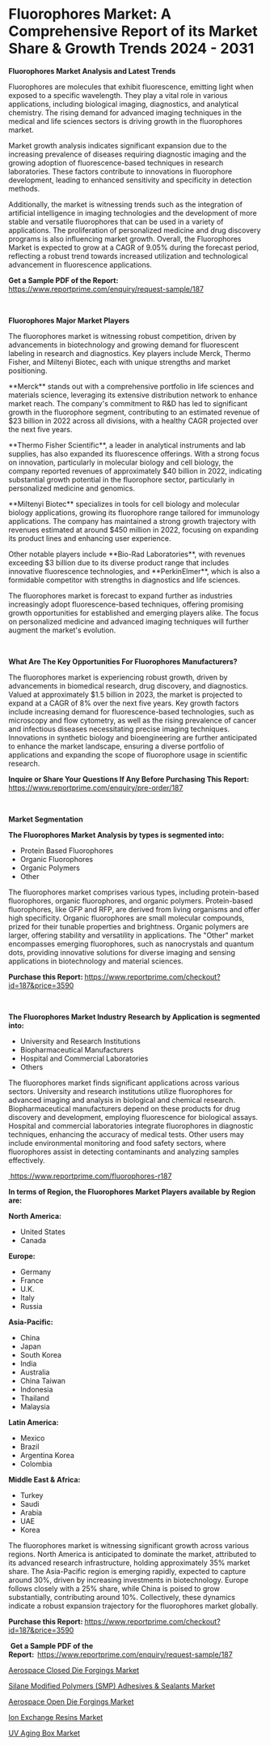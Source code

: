 <p><h1>Fluorophores Market: A Comprehensive Report of its Market Share & Growth Trends 2024 - 2031</h1></p><p><strong>Fluorophores Market Analysis and Latest Trends</strong></p>
<p><p>Fluorophores are molecules that exhibit fluorescence, emitting light when exposed to a specific wavelength. They play a vital role in various applications, including biological imaging, diagnostics, and analytical chemistry. The rising demand for advanced imaging techniques in the medical and life sciences sectors is driving growth in the fluorophores market.</p><p>Market growth analysis indicates significant expansion due to the increasing prevalence of diseases requiring diagnostic imaging and the growing adoption of fluorescence-based techniques in research laboratories. These factors contribute to innovations in fluorophore development, leading to enhanced sensitivity and specificity in detection methods.</p><p>Additionally, the market is witnessing trends such as the integration of artificial intelligence in imaging technologies and the development of more stable and versatile fluorophores that can be used in a variety of applications. The proliferation of personalized medicine and drug discovery programs is also influencing market growth. Overall, the Fluorophores Market is expected to grow at a CAGR of 9.05% during the forecast period, reflecting a robust trend towards increased utilization and technological advancement in fluorescence applications.</p></p>
<p><strong>Get a Sample PDF of the Report:&nbsp;</strong> <a href="https://www.reportprime.com/enquiry/request-sample/187">https://www.reportprime.com/enquiry/request-sample/187</a></p>
<p>&nbsp;</p>
<p><strong>Fluorophores Major Market Players</strong></p>
<p><p>The fluorophores market is witnessing robust competition, driven by advancements in biotechnology and growing demand for fluorescent labeling in research and diagnostics. Key players include Merck, Thermo Fisher, and Miltenyi Biotec, each with unique strengths and market positioning.</p><p>**Merck** stands out with a comprehensive portfolio in life sciences and materials science, leveraging its extensive distribution network to enhance market reach. The company's commitment to R&D has led to significant growth in the fluorophore segment, contributing to an estimated revenue of $23 billion in 2022 across all divisions, with a healthy CAGR projected over the next five years.</p><p>**Thermo Fisher Scientific**, a leader in analytical instruments and lab supplies, has also expanded its fluorescence offerings. With a strong focus on innovation, particularly in molecular biology and cell biology, the company reported revenues of approximately $40 billion in 2022, indicating substantial growth potential in the fluorophore sector, particularly in personalized medicine and genomics.</p><p>**Miltenyi Biotec** specializes in tools for cell biology and molecular biology applications, growing its fluorophore range tailored for immunology applications. The company has maintained a strong growth trajectory with revenues estimated at around $450 million in 2022, focusing on expanding its product lines and enhancing user experience.</p><p>Other notable players include **Bio-Rad Laboratories**, with revenues exceeding $3 billion due to its diverse product range that includes innovative fluorescence technologies, and **PerkinElmer**, which is also a formidable competitor with strengths in diagnostics and life sciences.</p><p>The fluorophores market is forecast to expand further as industries increasingly adopt fluorescence-based techniques, offering promising growth opportunities for established and emerging players alike. The focus on personalized medicine and advanced imaging techniques will further augment the market's evolution.</p></p>
<p>&nbsp;</p>
<p><strong>What Are The Key Opportunities For Fluorophores Manufacturers?</strong></p>
<p><p>The fluorophores market is experiencing robust growth, driven by advancements in biomedical research, drug discovery, and diagnostics. Valued at approximately $1.5 billion in 2023, the market is projected to expand at a CAGR of 8% over the next five years. Key growth factors include increasing demand for fluorescence-based technologies, such as microscopy and flow cytometry, as well as the rising prevalence of cancer and infectious diseases necessitating precise imaging techniques. Innovations in synthetic biology and bioengineering are further anticipated to enhance the market landscape, ensuring a diverse portfolio of applications and expanding the scope of fluorophore usage in scientific research.</p></p>
<p><strong>Inquire or Share Your Questions If Any Before Purchasing This Report:</strong> <a href="https://www.reportprime.com/enquiry/pre-order/187">https://www.reportprime.com/enquiry/pre-order/187</a></p>
<p>&nbsp;</p>
<p><strong>Market Segmentation</strong></p>
<p><strong>The Fluorophores Market Analysis by types is segmented into:</strong></p>
<p><ul><li>Protein Based Fluorophores</li><li>Organic Fluorophores</li><li>Organic Polymers</li><li>Other</li></ul></p>
<p><p>The fluorophores market comprises various types, including protein-based fluorophores, organic fluorophores, and organic polymers. Protein-based fluorophores, like GFP and RFP, are derived from living organisms and offer high specificity. Organic fluorophores are small molecular compounds, prized for their tunable properties and brightness. Organic polymers are larger, offering stability and versatility in applications. The "Other" market encompasses emerging fluorophores, such as nanocrystals and quantum dots, providing innovative solutions for diverse imaging and sensing applications in biotechnology and material sciences.</p></p>
<p><strong>Purchase this Report:&nbsp;</strong><a href="https://www.reportprime.com/checkout?id=187&price=3590">https://www.reportprime.com/checkout?id=187&price=3590</a></p>
<p>&nbsp;</p>
<p><strong>The Fluorophores Market Industry Research by Application is segmented into:</strong></p>
<p><ul><li>University and Research Institutions</li><li>Biopharmaceutical Manufacturers</li><li>Hospital and Commercial Laboratories</li><li>Others</li></ul></p>
<p><p>The fluorophores market finds significant applications across various sectors. University and research institutions utilize fluorophores for advanced imaging and analysis in biological and chemical research. Biopharmaceutical manufacturers depend on these products for drug discovery and development, employing fluorescence for biological assays. Hospital and commercial laboratories integrate fluorophores in diagnostic techniques, enhancing the accuracy of medical tests. Other users may include environmental monitoring and food safety sectors, where fluorophores assist in detecting contaminants and analyzing samples effectively.</p></p>
<p><a href="https://www.reportprime.com/fluorophores-r187">&nbsp;https://www.reportprime.com/fluorophores-r187</a></p>
<p><strong>In terms of Region, the Fluorophores Market Players available by Region are:</strong></p>
<p>
    <p> <strong> North America: </strong>
        <ul>
            <li>United States</li>
            <li>Canada</li>
        </ul>
        </p> 
    <p> <strong> Europe: </strong>
        <ul>
            <li>Germany</li>
            <li>France</li>
            <li>U.K.</li>
            <li>Italy</li>
            <li>Russia</li>
        </ul>
        </p> 
    <p> <strong> Asia-Pacific: </strong>
        <ul>
            <li>China</li>
            <li>Japan</li>
            <li>South Korea</li>
            <li>India</li>
            <li>Australia</li>
            <li>China Taiwan</li>
            <li>Indonesia</li>
            <li>Thailand</li>
            <li>Malaysia</li>
        </ul>
        </p> 
    <p> <strong> Latin America: </strong>
        <ul>
            <li>Mexico</li>
            <li>Brazil</li>
            <li>Argentina Korea</li>
            <li>Colombia</li>
        </ul>
        </p> 
    <p> <strong> Middle East & Africa: </strong>
        <ul>
            <li>Turkey</li>
            <li>Saudi</li>
            <li>Arabia</li>
            <li>UAE</li>
            <li>Korea</li>
        </ul>
    </p>
    </p>
<p><p>The fluorophores market is witnessing significant growth across various regions. North America is anticipated to dominate the market, attributed to its advanced research infrastructure, holding approximately 35% market share. The Asia-Pacific region is emerging rapidly, expected to capture around 30%, driven by increasing investments in biotechnology. Europe follows closely with a 25% share, while China is poised to grow substantially, contributing around 10%. Collectively, these dynamics indicate a robust expansion trajectory for the fluorophores market globally.</p></p>
<p><strong>Purchase this Report: </strong><a href="https://www.reportprime.com/checkout?id=187&price=3590">https://www.reportprime.com/checkout?id=187&price=3590</a></p>
<p>&nbsp;<strong>Get a Sample PDF of the Report:&nbsp;&nbsp;</strong><a href="https://www.reportprime.com/enquiry/request-sample/187">https://www.reportprime.com/enquiry/request-sample/187</a></p>
<p><strong></strong></p>
<p><p><a href="https://www.linkedin.com/pulse/emerging-opportunities-challenges-global-aerospace-closed-vlxsc?trackingId=5W%2F1zCvfQUKTffx0ZzP2%2Fw%3D%3D">Aerospace Closed Die Forgings Market</a></p><p><a href="https://issuu.com/reportprime-2/docs/silane-modified-polymers-smp-adhesi_6686656311807a">Silane Modified Polymers (SMP) Adhesives & Sealants Market</a></p><p><a href="https://www.linkedin.com/pulse/insights-aerospace-open-die-forgings-market-size-which-h7mwc?trackingId=l6zOZ2JOTImDeyGfF5i7Kw%3D%3D">Aerospace Open Die Forgings Market</a></p><p><a href="https://github.com/YashRP12/Market-Research-Report-List-6/blob/main/ion-exchange-resins-market.md">Ion Exchange Resins Market</a></p><p><a href="https://medium.com/@lynnullrich1993/navigating-the-global-uv-aging-box-market-from-trends-to-strategy-for-period-from-2024-to-2031-44f21c7af7e1">UV Aging Box Market</a></p></p>